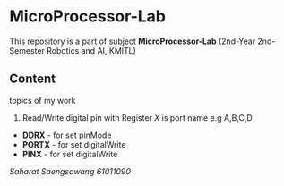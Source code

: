 # MicroProcessor-Lab

This repository is a part of subject **MicroProcessor-Lab** (2nd-Year 2nd-Semester Robotics and AI, KMITL)

## Content

topics of my work

1. Read/Write digital pin with Register
*X* is port name e.g A,B,C,D
  - **DDRX** - for set pinMode
  - **PORTX** - for set digitalWrite
  - **PINX** - for set digitalWrite

*Saharat Saengsawang 61011090*
